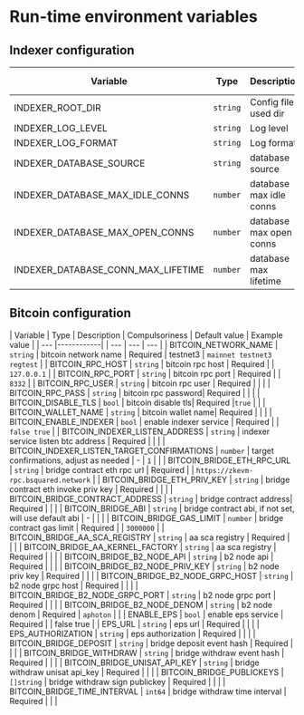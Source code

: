 # Run-time environment variables

## Indexer configuration

| Variable | Type| Description | Compulsoriness | Default value | Example value |
| --- | --- | --- | --- | --- | --- |
| INDEXER_ROOT_DIR | `string` | Config file used dir  | - |  |  |
| INDEXER_LOG_LEVEL | `string` | Log level | - | `info` | `info debug warn error panic fatal` |
| INDEXER_LOG_FORMAT | `string` | Log format | - | `console` | `` |
| INDEXER_DATABASE_SOURCE | `string` | database source | Required |  | `postgres://postgres:postgres@127.0.0.1:5432/b2-indexer` |
| INDEXER_DATABASE_MAX_IDLE_CONNS | `number` | database max idle conns| - | `10` | `10` |
| INDEXER_DATABASE_MAX_OPEN_CONNS | `number` | database max open conns| - | `20` | `20` |
| INDEXER_DATABASE_CONN_MAX_LIFETIME | `number` | database max lifetime| - | `3600` | `3600` |

## Bitcoin configuration

| Variable | Type       | Description | Compulsoriness | Default value | Example value |
| --- |------------|  | --- | --- | --- |
| BITCOIN_NETWORK_NAME | `string`   | bitcoin network name | Required | testnet3 | `mainnet testnet3 regtest` |
| BITCOIN_RPC_HOST | `string`   | bitcoin rpc host | Required |  | `127.0.0.1` |
| BITCOIN_RPC_PORT | `string`   | bitcoin rpc port | Required |  | `8332` |
| BITCOIN_RPC_USER | `string`   | bitcoin rpc user | Required |  |  |
| BITCOIN_RPC_PASS | `string`   | bitcoin rpc password| Required |  |  |
| BITCOIN_DISABLE_TLS | `bool`     | bitcoin disable tls| Required |`true`  |  |
| BITCOIN_WALLET_NAME | `string`   | bitcoin wallet name| Required |  |  |
| BITCOIN_ENABLE_INDEXER | `bool`     | enable indexer service | Required |  | `false true` |
| BITCOIN_INDEXER_LISTEN_ADDRESS | `string`   | indexer service listen btc address | Required |  |  |
| BITCOIN_INDEXER_LISTEN_TARGET_CONFIRMATIONS | `number`   | target confirmations, adjust as needed | - | `1` |  |
| BITCOIN_BRIDGE_ETH_RPC_URL | `string`   | bridge contract eth rpc url | Required |  | `https://zkevm-rpc.bsquared.network` |
| BITCOIN_BRIDGE_ETH_PRIV_KEY | `string`   | bridge contract eth invoke priv key | Required |  |  |
| BITCOIN_BRIDGE_CONTRACT_ADDRESS | `string`   | bridge contract address| Required |  |  |
| BITCOIN_BRIDGE_ABI | `string`   | bridge contract abi, if not set, will use default abi | - |  |  |
| BITCOIN_BRIDGE_GAS_LIMIT | `number`   | bridge contract gas limit | Required |  | `3000000` |
| BITCOIN_BRIDGE_AA_SCA_REGISTRY | `string`   | aa sca registry | Required |  |  |
| BITCOIN_BRIDGE_AA_KERNEL_FACTORY | `string`   | aa sca registry | Required |  |  |
| BITCOIN_BRIDGE_B2_NODE_API | `string`   | b2 node api  | Required |  |  |
| BITCOIN_BRIDGE_B2_NODE_PRIV_KEY | `string`   | b2 node priv key | Required |  |  |
| BITCOIN_BRIDGE_B2_NODE_GRPC_HOST | `string`   | b2 node grpc host | Required |  |  |
| BITCOIN_BRIDGE_B2_NODE_GRPC_PORT | `string`   | b2 node grpc port | Required |  |  |
| BITCOIN_BRIDGE_B2_NODE_DENOM | `string`   | b2 node denom | Required | `aphoton`  |  |
| ENABLE_EPS | `bool`     | enable eps service | Required |  | false true |
| EPS_URL | `string`   | eps url | Required |  |  |
| EPS_AUTHORIZATION | `string`   | eps authorization | Required |  |  |
| BITCOIN_BRIDGE_DEPOSIT | `string`   | bridge deposit event hash | Required |  |  |
| BITCOIN_BRIDGE_WITHDRAW | `string`   | bridge withdraw event hash | Required |  |  |
| BITCOIN_BRIDGE_UNISAT_API_KEY | `string`   | bridge withdraw unisat api_key | Required |  |  |
| BITCOIN_BRIDGE_PUBLICKEYS | `[]string` | bridge withdraw sign publickey | Required |  |  |
| BITCOIN_BRIDGE_TIME_INTERVAL | `int64`    | bridge withdraw time interval | Required |  |  |
